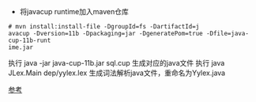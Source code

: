 
- 将javacup runtime加入maven仓库
```
# mvn install:install-file -DgroupId=fs -DartifactId=j
avacup -Dversion=11b -Dpackaging=jar -DgeneratePom=true -Dfile=java-cup-11b-runt
ime.jar
```

执行 java -jar java-cup-11b.jar sql.cup 生成对应的java文件
执行 java JLex.Main dep/yylex.lex 生成词法解析java文件，重命名为Yylex.java

[参考](http://www2.cs.tum.edu/projects/cup/docs.php)